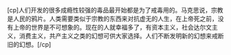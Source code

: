 [cp]人们开发的很多成瘾性较强的毒品最开始都是为了戒毒用的。马克思说，宗教是人民的鸦片。人类需要类似于宗教的东西来对抗虚无的人生，在上帝死之前，没有上帝的世界是不可想象的。现在的人就幸福多了，有资本主义，社会达尔文主义，消费主义，共产主义之类的幻想可供大家选择。人们不断发明新的幻想来戒断旧的幻想。[/cp]